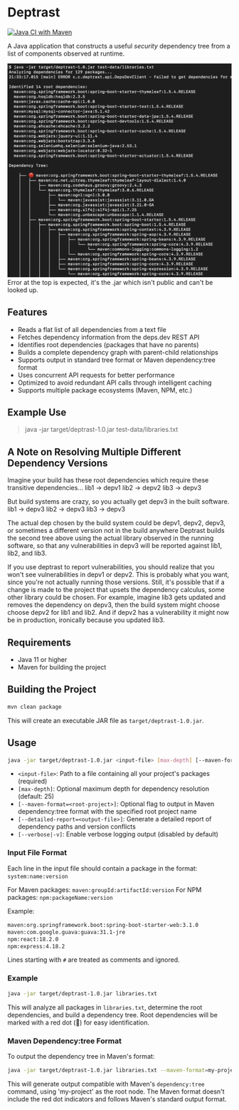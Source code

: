 # Deptrast

[![Java CI with Maven](https://github.com/planetlevel/deptrast/actions/workflows/build.yml/badge.svg)](https://github.com/planetlevel/deptrast/actions/workflows/build.yml)

A Java application that constructs a useful *security* dependency tree from a list of components observed at runtime.

![Example Dependency Tree](example.png)
Error at the top is expected, it's the <project>.jar which isn't public and can't be looked up.

## Features

- Reads a flat list of all dependencies from a text file
- Fetches dependency information from the deps.dev REST API
- Identifies root dependencies (packages that have no parents)
- Builds a complete dependency graph with parent-child relationships
- Supports output in standard tree format or Maven dependency:tree format
- Uses concurrent API requests for better performance
- Optimized to avoid redundant API calls through intelligent caching
- Supports multiple package ecosystems (Maven, NPM, etc.)

## Example Use

> java -jar target/deptrast-1.0.jar test-data/libraries.txt

## A Note on Resolving Multiple Different Dependency Versions

Imagine your build has these root dependencies which require these transitive dependencies...
    lib1 -> depv1
    lib2 -> depv2
    lib3 -> depv3

But build systems are crazy, so you actually get depv3 in the built software.
    lib1 -> depv3
    lib2 -> depv3
    lib3 -> depv3
    
The actual dep chosen by the build system could be depv1, depv2, depv3, or sometimes a different version not in the build anywhere Deptrast builds the second tree above using the actual library observed in the running software, so that any vulnerabilities in depv3 will be reported against lib1, lib2, and lib3.

 If you use deptrast to report vulnerabilities, you should realize that you won't see vulnerabilities in depv1 or depv2. This is probably what you want, since you're not actually running those versions.  Still, it's possible that if a change is made to the project that upsets the dependency calculus, some other library could be chosen. For example, imagine lib3 gets updated and removes the dependency on depv3, then the build system might choose choose depv2 for lib1 and lib2.  And if depv2 has a vulnerability it might now be in production, ironically because you updated lib3.

## Requirements

- Java 11 or higher
- Maven for building the project

## Building the Project

```bash
mvn clean package
```

This will create an executable JAR file as `target/deptrast-1.0.jar`.

## Usage

```bash
java -jar target/deptrast-1.0.jar <input-file> [max-depth] [--maven-format=<root-project>] [--detailed-report=<output-file>] [--verbose|-v]
```

- `<input-file>`: Path to a file containing all your project's packages (required)
- `[max-depth]`: Optional maximum depth for dependency resolution (default: 25)
- `[--maven-format=<root-project>]`: Optional flag to output in Maven dependency:tree format with the specified root project name
- `[--detailed-report=<output-file>]`: Generate a detailed report of dependency paths and version conflicts
- `[--verbose|-v]`: Enable verbose logging output (disabled by default)

### Input File Format

Each line in the input file should contain a package in the format: `system:name:version`

For Maven packages: `maven:groupId:artifactId:version`
For NPM packages: `npm:packageName:version`

Example:
```
maven:org.springframework.boot:spring-boot-starter-web:3.1.0
maven:com.google.guava:guava:31.1-jre
npm:react:18.2.0
npm:express:4.18.2
```

Lines starting with `#` are treated as comments and ignored.

### Example

```bash
java -jar target/deptrast-1.0.jar libraries.txt
```

This will analyze all packages in `libraries.txt`, determine the root dependencies, and build a dependency tree. Root dependencies will be marked with a red dot (🔴) for easy identification.

### Maven Dependency:tree Format

To output the dependency tree in Maven's format:

```bash
java -jar target/deptrast-1.0.jar libraries.txt --maven-format=my-project
```

This will generate output compatible with Maven's `dependency:tree` command, using 'my-project' as the root node. The Maven format doesn't include the red dot indicators and follows Maven's standard output format.

